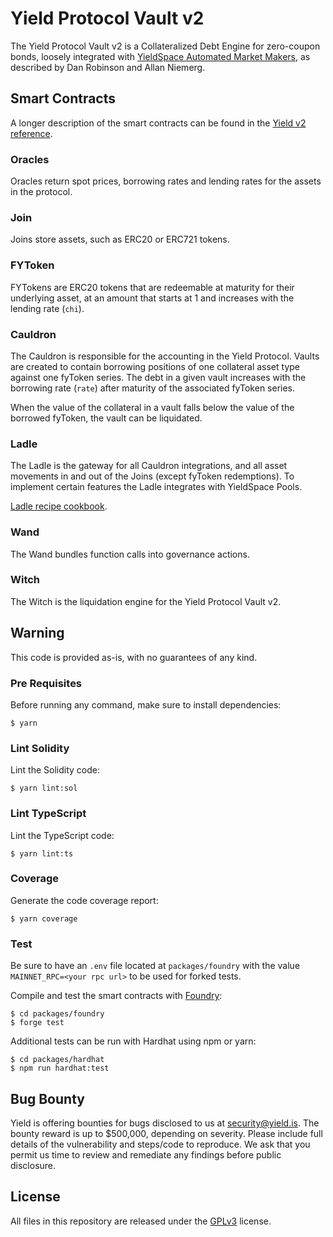 # Yield Protocol Vault v2

The Yield Protocol Vault v2 is a Collateralized Debt Engine for zero-coupon bonds, loosely integrated with [YieldSpace Automated Market Makers](https://yield.is/Yield.pdf), as described by Dan Robinson and Allan Niemerg.

## Smart Contracts

A longer description of the smart contracts can be found in the [Yield v2 reference](https://docs.google.com/document/d/1WBrJx_5wxK1a4N_9b6IQV70d2TyyyFxpiTfjA6PuZaQ/edit).

### Oracles
Oracles return spot prices, borrowing rates and lending rates for the assets in the protocol.

### Join
Joins store assets, such as ERC20 or ERC721 tokens.

### FYToken
FYTokens are ERC20 tokens that are redeemable at maturity for their underlying asset, at an amount that starts at 1 and increases with the lending rate (`chi`).

### Cauldron
The Cauldron is responsible for the accounting in the Yield Protocol. Vaults are created to contain borrowing positions of one collateral asset type against one fyToken series. The debt in a given vault increases with the borrowing rate (`rate`) after maturity of the associated fyToken series.

When the value of the collateral in a vault falls below the value of the borrowed fyToken, the vault can be liquidated.

### Ladle
The Ladle is the gateway for all Cauldron integrations, and all asset movements in and out of the Joins (except fyToken redemptions). To implement certain features the Ladle integrates with YieldSpace Pools.

[Ladle recipe cookbook](https://docs.google.com/document/d/1-r9g99aZfGLd1Aa3FRxBXLybgfGzAZIuHWwufF-I8Js).

### Wand
The Wand bundles function calls into governance actions.

### Witch
The Witch is the liquidation engine for the Yield Protocol Vault v2.

## Warning
This code is provided as-is, with no guarantees of any kind.

### Pre Requisites
Before running any command, make sure to install dependencies:

```
$ yarn
```

### Lint Solidity
Lint the Solidity code:

```
$ yarn lint:sol
```

### Lint TypeScript
Lint the TypeScript code:

```
$ yarn lint:ts
```

### Coverage
Generate the code coverage report:

```
$ yarn coverage
```

### Test
Be sure to have an `.env` file located at `packages/foundry` with the value `MAINNET_RPC=<your rpc url>` to be used for forked tests.

Compile and test the smart contracts with [Foundry](https://getfoundry.sh/):

```
$ cd packages/foundry
$ forge test
```

Additional tests can be run with Hardhat using npm or yarn:

```
$ cd packages/hardhat
$ npm run hardhat:test
```

## Bug Bounty
Yield is offering bounties for bugs disclosed to us at [security@yield.is](mailto:security@yield.is). The bounty reward is up to $500,000, depending on severity. Please include full details of the vulnerability and steps/code to reproduce. We ask that you permit us time to review and remediate any findings before public disclosure.

## License
All files in this repository are released under the [GPLv3](https://github.com/yieldprotocol/fyDai/blob/master/LICENSE.md) license.
